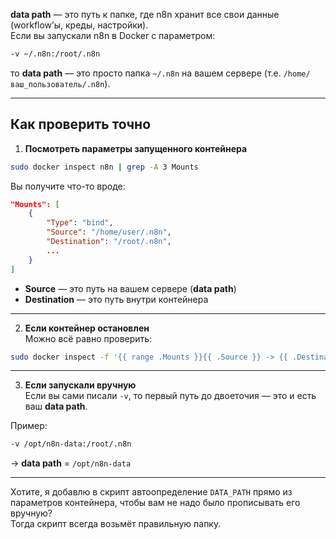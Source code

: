 **data path** — это путь к папке, где n8n хранит все свои данные (workflow’ы, креды, настройки).  
Если вы запускали n8n в Docker с параметром:
```bash
-v ~/.n8n:/root/.n8n
```
то **data path** — это просто папка `~/.n8n` на вашем сервере (т.е. `/home/ваш_пользователь/.n8n`).

---
## Как проверить точно

1. **Посмотреть параметры запущенного контейнера**
```bash
sudo docker inspect n8n | grep -A 3 Mounts
```

Вы получите что-то вроде:
```json
"Mounts": [
    {
        "Type": "bind",
        "Source": "/home/user/.n8n",
        "Destination": "/root/.n8n",
        ...
    }
]
```

- **Source** — это путь на вашем сервере (**data path**)    
- **Destination** — это путь внутри контейнера    

---
2. **Если контейнер остановлен**  
    Можно всё равно проверить:   
```bash
sudo docker inspect -f '{{ range .Mounts }}{{ .Source }} -> {{ .Destination }}{{ "\n" }}{{ end }}' n8n
```
---
3. **Если запускали вручную**  
    Если вы сами писали `-v`, то первый путь до двоеточия — это и есть ваш **data path**.
    

Пример:

```bash
-v /opt/n8n-data:/root/.n8n
```

→ **data path** = `/opt/n8n-data`

---

Хотите, я добавлю в скрипт автоопределение `DATA_PATH` прямо из параметров контейнера, чтобы вам не надо было прописывать его вручную?  
Тогда скрипт всегда возьмёт правильную папку.